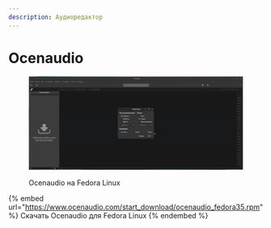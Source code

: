 ```yaml
---
description: Аудиоредактор
---
```


# Ocenaudio

<figure><img src="../../.gitbook/assets/Снимок экрана от 2022-10-29 11-54-23.png" alt=""><figcaption><p>Ocenaudio на Fedora Linux</p></figcaption></figure>

{% embed url="https://www.ocenaudio.com/start_download/ocenaudio_fedora35.rpm" %}
Cкачать Ocenaudio для Fedora Linux
{% endembed %}
